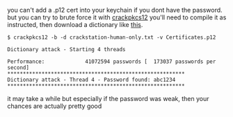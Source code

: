 

you can't add a .p12 cert into your keychain if you dont have the password. but you can try to brute force it with [crackpkcs12](https://github.com/crackpkcs12/crackpkcs12)
you'll need to compile it as instructed, then download a dictionary like [this](https://crackstation.net/crackstation-wordlist-password-cracking-dictionary.htm).

```
$ crackpkcs12 -b -d crackstation-human-only.txt -v Certificates.p12

Dictionary attack - Starting 4 threads

Performance:             41072594 passwords [  173037 passwords per second]
*********************************************************
Dictionary attack - Thread 4 - Password found: abc1234
*********************************************************

```

it may take a while but especially if the password was weak, then your chances are actually pretty good
